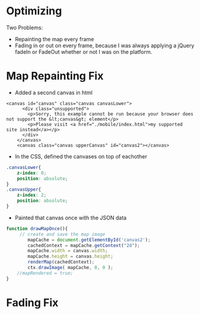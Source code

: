 Optimizing
==========================

Two Problems:
* Repainting the map every frame
* Fading in or out on every frame, because I was always applying a jQuery fadeIn or FadeOut whether or not I was on the platform.


Map Repainting Fix
==================
* Added a second canvas in html

```
<canvas id="canvas" class="canvas canvasLower">
      <div class="unsupported">
        <p>Sorry, this example cannot be run because your browser does not support the &lt;canvas&gt; element</p>
        <p>Please visit <a href="./mobile/index.html">my supported site instead</a></p>
      </div>
    </canvas>
    <canvas class="canvas upperCanvas" id="canvas2"></canvas>
```

* In the CSS, defined the canvases on top of eachother
```CSS
.canvasLower{
    z-index: 0;
    position: absolute;
}
.canvasUpper{
    z-index: 2;
    position: absolute;
}
```
* Painted that canvas once with the JSON data

```javascript
function drawMapOnce(){
     // create and save the map image
        mapCache = document.getElementById('canvas2');
        cachedContext = mapCache.getContext("2d");
        mapCache.width = canvas.width;
        mapCache.height = canvas.height;
        renderMap(cachedContext);
        ctx.drawImage( mapCache, 0, 0 );
    //mapRendered = true;
}
```

Fading Fix
==================

